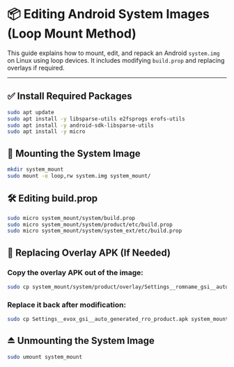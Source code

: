 # 📦 Editing Android System Images (Loop Mount Method)

This guide explains how to mount, edit, and repack an Android `system.img` on Linux using loop devices. It includes modifying `build.prop` and replacing overlays if required.

---

## ✅ Install Required Packages

```bash
sudo apt update
sudo apt install -y libsparse-utils e2fsprogs erofs-utils
sudo apt install -y android-sdk-libsparse-utils
sudo apt install -y micro
```

## 📂 Mounting the System Image

```bash
mkdir system_mount
sudo mount -o loop,rw system.img system_mount/
```

## 🛠️ Editing build.prop

```bash
sudo micro system_mount/system/build.prop
sudo micro system_mount/system/product/etc/build.prop
sudo micro system_mount/system/system_ext/etc/build.prop
```

## 📑 Replacing Overlay APK (If Needed)
### Copy the overlay APK out of the image:
```bash
sudo cp system_mount/system/product/overlay/Settings__romname_gsi__auto_generated_rro_product.apk .
```

### Replace it back after modification:
```bash
sudo cp Settings__evox_gsi__auto_generated_rro_product.apk system_mount/system/product/overlay/Settings__evox_gsi__auto_generated_rro_product.apk
```

## ⏏️ Unmounting the System Image

```bash
sudo umount system_mount
```
